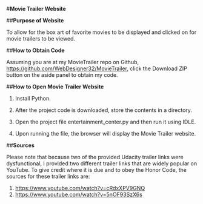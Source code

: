 #**Movie Trailer Website**

##**Purpose of Website**

To allow for the box art of favorite movies to be displayed and clicked on for movie trailers to be viewed.

##**How to Obtain Code**

Assuming you are at my MovieTrailer repo on Github, https://github.com/WebDesigner32/MovieTrailer, click the Download ZIP button on the aside panel to obtain my code.

##**How to Open Movie Trailer Website**

1. Install Python.

2. After the project code is downloaded, store the contents in a directory. 

3. Open the project file entertainment_center.py and then run it using IDLE.

4. Upon running the file, the browser will display the Movie Trailer website.

##**Sources**

Please note that because two of the provided Udacity trailer links were dysfunctional, I provided two 
different trailer links that are widely popular on YouTube. To give credit where it is due and to obey 
the Honor Code, the sources for these trailer links are:

1. https://www.youtube.com/watch?v=cRdxXPV9GNQ
2. https://www.youtube.com/watch?v=5nOF93SzX6s
